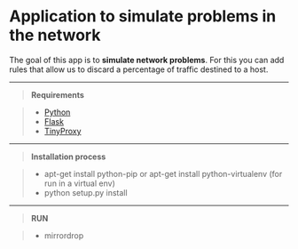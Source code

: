 Application to simulate problems in the network
===================

The goal of this app is to **simulate network problems**. For this you can add rules that allow us to discard a percentage of traffic destined to a host.

----------
> **Requirements**

> - [Python](https://www.python.org/)
> - [Flask](http://flask.pocoo.org/)
> - [TinyProxy](https://tinyproxy.github.io/)

----------
> **Installation process**

> - apt-get install python-pip or apt-get install python-virtualenv (for run in a virtual env)
> - python setup.py install

----------
> **RUN**

> - mirrordrop

